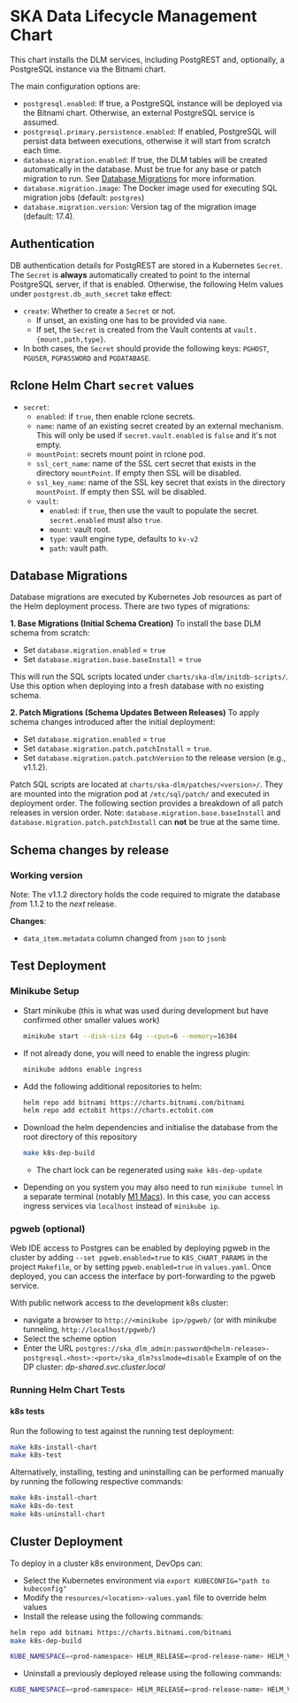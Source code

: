 # SKA Data Lifecycle Management Chart

This chart installs the DLM services, including PostgREST and, optionally, a PostgreSQL instance via the Bitnami chart.

The main configuration options are:

 * `postgresql.enabled`: If true, a PostgreSQL instance will be deployed via the Bitnami chart. Otherwise, an external PostgreSQL service is assumed.
 * `postgresql.primary.persistence.enabled`: If enabled, PostgreSQL will persist data between executions, otherwise it will start from scratch each time.
 * `database.migration.enabled`: If true, the DLM tables will be created automatically in the database. Must be true for any base or patch migration to run. See [Database Migrations](#database-migrations) for more information.
 * `database.migration.image`: The Docker image used for executing SQL migration jobs (default: `postgres`)
 * `database.migration.version`: Version tag of the migration image (default: 17.4).

## Authentication

DB authentication details for PostgREST are stored in a Kubernetes `Secret`.
The `Secret` is **always** automatically created to point to the internal PostgreSQL server, if that is enabled.
Otherwise, the following Helm values under `postgrest.db_auth_secret` take effect:

 * `create`: Whether to create a `Secret` or not.
   * If unset, an existing one has to be provided via `name`.
   * If set, the `Secret` is created from the Vault contents at `vault.{mount,path,type}`.
 * In both cases, the `Secret` should provide the following keys: `PGHOST`, `PGUSER`, `PGPASSWORD` and `PGDATABASE`.

## Rclone Helm Chart `secret` values

 * `secret`:
    * `enabled`: if `true`, then enable rclone secrets.
    * `name`: name of an existing secret created by an external mechanism. This will only be used if `secret.vault.enabled` is `false` and it's not empty.
    * `mountPoint`: secrets mount point in rclone pod.
    * `ssl_cert_name`: name of the SSL cert secret that exists in the directory `mountPoint`. If empty then SSL will be disabled.
    * `ssl_key_name`: name of the SSL key secret that exists in the directory `mountPoint`. If empty then SSL will be disabled.
    * `vault`:
        * `enabled`: if `true`, then use the vault to populate the secret. `secret.enabled` must also `true`.
        * `mount`: vault root.
        * `type`: vault engine type, defaults to `kv-v2`
        * `path`: vault path.

## Database Migrations

Database migrations are executed by Kubernetes Job resources as part of the Helm deployment process. There are two types of migrations:

**1. Base Migrations (Initial Schema Creation)**
To install the base DLM schema from scratch:

* Set `database.migration.enabled` = `true`
* Set `database.migration.base.baseInstall` = `true`

This will run the SQL scripts located under `charts/ska-dlm/initdb-scripts/`. Use this option when deploying into a fresh database with no existing schema.

**2. Patch Migrations (Schema Updates Between Releases)**
To apply schema changes introduced after the initial deployment:

* Set `database.migration.enabled` = `true`
* Set `database.migration.patch.patchInstall` = `true`.
* Set `database.migration.patch.patchVersion` to the release version (e.g., v1.1.2).

Patch SQL scripts are located at `charts/ska-dlm/patches/<version>/`. They are mounted into the migration pod at `/etc/sql/patch/` and executed in deployment order. The following section provides a breakdown of all patch releases in version order.
Note: `database.migration.base.baseInstall` and `database.migration.patch.patchInstall` can **not** be true at the same time.

## Schema changes by release

### Working version

Note: The v1.1.2 directory holds the code required to migrate the database *from* 1.1.2 to the *next* release.

**Changes**:
* `data_item.metadata` column changed from `json` to `jsonb`

## Test Deployment

### Minikube Setup

* Start minikube (this is what was used during development but have confirmed other smaller values work)
  ```sh
  minikube start --disk-size 64g --cpus=6 --memory=16384
  ```

* If not already done, you will need to enable the ingress plugin:
  ```sh
  minikube addons enable ingress
  ```

* Add the following additional repositories to helm:
  ```sh
  helm repo add bitnami https://charts.bitnami.com/bitnami
  helm repo add ectobit https://charts.ectobit.com
  ```

* Download the helm dependencies and initialise the database from the root directory of this repository
  ```sh
  make k8s-dep-build
  ```

  * The chart lock can be regenerated using `make k8s-dep-update`

- Depending on you system you may also need to run `minikube tunnel` in a separate terminal (notably [M1 Macs](https://github.com/kubernetes/minikube/issues/13510)). In this case, you can access ingress services via `localhost` instead of `minikube ip`.


### pgweb (optional)

Web IDE access to Postgres can be enabled by deploying pgweb in the cluster by adding `--set pgweb.enabled=true` to `K8S_CHART_PARAMS` in the project `Makefile`, or by setting `pgweb.enabled=true` in `values.yaml`. Once deployed, you can access the interface by port-forwarding to the pgweb service.

With public network access to the development k8s cluster:

* navigate a browser to `http://<minikube ip>/pgweb/` (or with minikube tunneling, `http://localhost/pgweb/`)
* Select the scheme option
* Enter the URL `postgres://ska_dlm_admin:password@<helm-release>-postgresql.<host>:<port>/ska_dlm?sslmode=disable`
Example of <host> on the DP cluster: *dp-shared.svc.cluster.local*

### Running Helm Chart Tests

#### k8s tests

Run the following to test against the running test deployment:
```sh
make k8s-install-chart
make k8s-test
```

Alternatively, installing, testing and uninstalling can be performed manually by running the following respective commands:

```sh
make k8s-install-chart
make k8s-do-test
make k8s-uninstall-chart
```

## Cluster Deployment

To deploy in a cluster k8s environment, DevOps can:

* Select the Kubernetes environment via `export KUBECONFIG="path to kubeconfig"`
* Modify the `resources/<location>-values.yaml` file to override helm values
* Install the release using the following commands:

```bash
helm repo add bitnami https://charts.bitnami.com/bitnami
make k8s-dep-build

KUBE_NAMESPACE=<prod-namespace> HELM_RELEASE=<prod-release-name> HELM_VALUES=resources/<values_file> K8S_SKIP_NAMESPACE=1 make k8s-install-chart
```

* Uninstall a previously deployed release using the following commands:

```bash
KUBE_NAMESPACE=<prod-namespace> HELM_RELEASE=<prod-release-name> HELM_VALUES=resources/<values_file> K8S_SKIP_NAMESPACE=1 make k8s-uninstall-chart
```